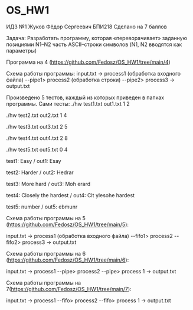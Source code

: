 # OS_HW1
ИДЗ №1
Жуков Фёдор Сергеевич БПИ218
Сделано на 7 баллов

Задача: Разработать программу, которая «переворачивает» заданную позициями N1–N2 часть ASCII–строки символов (N1, N2 вводятся как параметры)

Программа на 4 (https://github.com/Fedosz/OS_HW1/tree/main/4)

Схема работы программы:
input.txt -> process1 (обработка входного файла) --pipe1> process2 (обработка строки) --pipe2> process3 -> output.txt

Произведено 5 тестов, каждый из которых приведен в папках программы.
Сами тесты: 
./hw test1.txt out1.txt 1 2 

./hw test2.txt out2.txt 1 4

./hw test3.txt out3.txt 2 5

./hw test4.txt out4.txt 2 8

./hw test5.txt out5.txt 0 4

test1: Easy             /        out1: Esay

test2: Harder            /       out2: Hedrar

test3: More hard          /      out3: Moh erard

test4: Closely the hardest /     out4: Clt ylesohe hardest

test5: number               /    out5: ebmunr

Схема работы программы на 5 (https://github.com/Fedosz/OS_HW1/tree/main/5):

input.txt -> process1 (обработка входного файла) --fifo1> process2 --fifo2> process3 -> output.txt

Схема работы программы на 6 (https://github.com/Fedosz/OS_HW1/tree/main/6):

input.txt -> process1 --pipe> process2 --pipe> process 1 -> output.txt

Схема работы программы на 7(https://github.com/Fedosz/OS_HW1/tree/main/7):

input.txt -> process1 --fifo> process2 --fifo> process 1 -> output.txt
